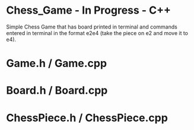 # Chess_Game - In Progress - C++

Simple Chess Game that has board printed in terminal and commands entered in terminal in the format e2e4 (take the piece on e2 and move it to e4).

# Game.h / Game.cpp


# Board.h / Board.cpp


# ChessPiece.h / ChessPiece.cpp
